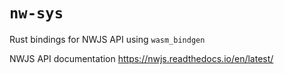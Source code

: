 # `nw-sys`

Rust bindings for NWJS API using `wasm_bindgen`

NWJS API documentation https://nwjs.readthedocs.io/en/latest/

